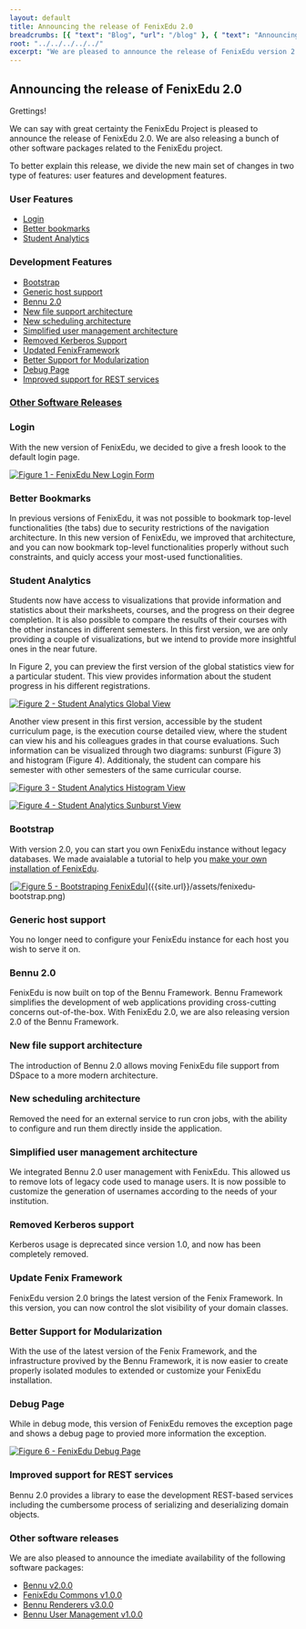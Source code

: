 ```yaml
---
layout: default
title: Announcing the release of FenixEdu 2.0
breadcrumbs: [{ "text": "Blog", "url": "/blog" }, { "text": "Announcing the release of FenixEdu 2.0", "url": "/blog/2013/10/22/fenix-edu-2"}]
root: "../../../../../"
excerpt: "We are pleased to announce the release of FenixEdu version 2.0. This version brings new features, lots of bug fixes, and structural changes ..."
---
```


## Announcing the release of FenixEdu 2.0

Grettings!

We can say with great certainty the FenixEdu Project is pleased to announce the release of FenixEdu 2.0. We are also releasing a bunch of other software packages related to the FenixEdu project.

To better explain this release, we divide the new main set of changes in two type of features: user features and development features.

### User Features
- [Login](#toc_4)
- [Better bookmarks](#toc_5)
- [Student Analytics](#toc_6)

### Development Features
- [Bootstrap](#toc_7)
- [Generic host support](#toc_8)
- [Bennu 2.0](#toc_9)
- [New file support architecture](#toc_10)
- [New scheduling architecture](#toc_11)
- [Simplified user management architecture](#toc_12)
- [Removed Kerberos Support](#toc_13)
- [Updated FenixFramework](#toc_14)
- [Better Support for Modularization](#toc_15)
- [Debug Page](#toc_16)
- [Improved support for REST services](#toc_17)

### [Other Software Releases](#toc_18)

### Login
With the new version of FenixEdu, we decided to give a fresh loook to the default login page.

[![Figure 1 - FenixEdu New Login Form]({{site.url}}/assets/fenixedu-login-thumb.png)]({{site.url}}/assets/fenixedu-login.png)

### Better Bookmarks
In previous versions of FenixEdu, it was not possible to bookmark top-level functionalities (the tabs) due to security restrictions of the navigation architecture. In this new version of FenixEdu, we improved that architecture, and you can now bookmark top-level functionalities properly without such constraints, and quicly access your most-used functionalities.

### Student Analytics
Students now have access to visualizations that provide information and statistics about their marksheets, courses, and the progress on their degree completion. It is also possible to compare the results of their courses with the other instances in different semesters. In this first version, we are only providing a couple of visualizations, but we intend to provide more insightful ones in the near future.

In Figure 2, you can preview the first version of the global statistics view for a particular student. This view provides information about the student progress in his different registrations.

[![Figure 2 - Student Analytics Global View]({{site.url}}/assets/statistics-global-view-thumb.png)]({{site.url}}/assets/statistics-global-view.png)

Another view present in this first version, accessible by the student curriculum page, is the execution course detailed view, where the student can view his and his colleagues grades in that course evaluations. Such information can be visualized through two diagrams: sunburst (Figure 3) and histogram (Figure 4). Additionaly, the student can compare his semester with other semesters of the same curricular course.


[![Figure 3 - Student Analytics Histogram View]({{site.url}}/assets/statistics-histogram-thumb.png)]({{site.url}}/assets/statistics-histogram.png)

[![Figure 4 - Student Analytics Sunburst View]({{site.url}}/assets/statistics-sunburst-thumb.png)]({{site.url}}/assets/statistics-sunburst.png)

### Bootstrap
With version 2.0, you can start you own FenixEdu instance without legacy databases. We made avaialable a tutorial to help you [make your own installation of FenixEdu]({{site.url}}/dev/tutorials/install-fenix-edu).

[[![Figure 5 - Bootstraping FenixEdu ]({{site.url}}/assets/fenixedu-bootstrap.png)]({{site.url}}/assets/fenixedu-bootstrap.png)]({{site.url}}/assets/fenixedu-bootstrap.png)

### Generic host support
You no longer need to configure your FenixEdu instance for each host you wish to serve it on.

### Bennu 2.0
FenixEdu is now built on top of the Bennu Framework. Bennu Framework simplifies the development of web applications providing cross-cutting concerns out-of-the-box. With FenixEdu 2.0, we are also releasing version 2.0 of the Bennu Framework.

### New file support architecture
The introduction of Bennu 2.0 allows moving FenixEdu file support from DSpace to a more modern architecture.

### New scheduling architecture
Removed the need for an external service to run cron jobs, with the ability to configure and run them directly inside the application.

### Simplified user management architecture
We integrated Bennu 2.0 user management with FenixEdu. This allowed us to remove lots of legacy code used to manage users. It is now possible to customize the generation of usernames according to the needs of your institution.

### Removed Kerberos support  
Kerberos usage is deprecated since version 1.0, and now has been completely removed.

### Update Fenix Framework
FenixEdu version 2.0 brings the latest version of the Fenix Framework. In this version, you can now control the slot visibility of your domain classes.

### Better Support for Modularization
With the use of the latest version of the Fenix Framework, and the infrastructure provived by the Bennu Framework, it is now easier to create properly isolated modules to extended or customize your FenixEdu installation.

### Debug Page
While in debug mode, this version of FenixEdu removes the exception page and shows a debug page to provied more information the exception.

[![Figure 6 - FenixEdu Debug Page]({{site.url}}/assets/fenixedu-debug-page-thumb.png)]({{site.url}}/assets/fenixedu-debug-page.png)

### Improved support for REST services
Bennu 2.0 provides a library to ease the development REST-based services including the cumbersome process of serializing and deserializing domain objects.


### Other software releases

We are also pleased to announce the imediate availability of the following software packages:

- [Bennu v2.0.0](https://github.com/FenixEdu/bennu/tree/v2.0.0)
- [FenixEdu Commons v1.0.0](https://github.com/FenixEdu/fenixedu-commons/tree/v1.0.0)
- [Bennu Renderers v3.0.0](https://github.com/FenixEdu/bennu-renderers/tree/v3.0.0)
- [Bennu User Management v1.0.0](https://github.com/FenixEdu/bennu-user-management/tree/v1.0.0)

